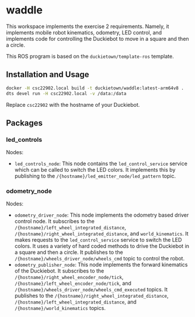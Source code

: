 # waddle

This workspace implements the exercise 2 requirements. Namely,
it implements mobile robot kinematics, odometry, LED control, and implements code for controlling the Duckiebot to move in a square and then a circle.

This ROS program is based on the `duckietown/template-ros` template.

## Installation and Usage

```bash
docker -H csc22902.local build -t duckietown/waddle:latest-arm64v8 .
dts devel run -H csc22902.local -v /data:/data
```

Replace `csc22902` with the hostname of your Duckiebot.

## Packages

### led_controls

Nodes:
* `led_controls_node`: This node contains the `led_control_service` service which can be called to switch the LED colors. It implements this by publishing to the `/{hostname}/led_emitter_node/led_pattern` topic.

### odometry_node

Nodes:
* `odometry_driver_node`: This node implements the odometry based driver control node. It subscribes to the `/{hostname}/left_wheel_integrated_distance`, `/{hostname}/right_wheel_integrated_distance`, and `world_kinematics`. It makes requests
to the `led_control_service` service to switch the LED colors.
It uses a variety of hard coded methods to drive the Duckiebot in a square and then a circle. It publishes to the `/{hostname}/wheels_driver_node/wheels_cmd` topic to control the robot.
* `odometry_publisher_node`: This node implements the forward kinematics of the Duckiebot. It subscribes to the `/{hostname}/right_wheel_encoder_node/tick`, `/{hostname}/left_wheel_encoder_node/tick`, and `/{hostname}/wheels_driver_node/wheels_cmd_executed` topics. It publishes to the `/{hostname}/right_wheel_integrated_distance`, `/{hostname}/left_wheel_integrated_distance`, and `/{hostname}/world_kinematics` topics.
